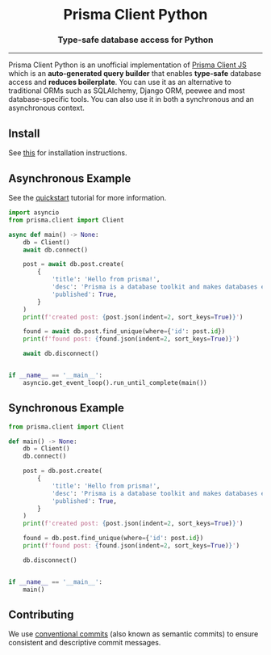 <br />

<div align="center">
    <h1>Prisma Client Python</h1>
    <p><h3 align="center">Type-safe database access for Python</h3></p>
</div>

<hr>

Prisma Client Python is an unofficial implementation of [Prisma Client JS](https://github.com/prisma/prisma-client-js) which is an **auto-generated query builder** that enables **type-safe** database access and **reduces boilerplate**. You can use it as an alternative to traditional ORMs such as SQLAlchemy, Django ORM, peewee and most database-specific tools. You can also use it in both a synchronous and an asynchronous context.

## Install

See [this](docs/install.md) for installation instructions.

## Asynchronous Example

See the [quickstart](docs/quickstart.md) tutorial for more information.

```py
import asyncio
from prisma.client import Client

async def main() -> None:
    db = Client()
    await db.connect()

    post = await db.post.create(
        {
            'title': 'Hello from prisma!',
            'desc': 'Prisma is a database toolkit and makes databases easy.',
            'published': True,
        }
    )
    print(f'created post: {post.json(indent=2, sort_keys=True)}')

    found = await db.post.find_unique(where={'id': post.id})
    print(f'found post: {found.json(indent=2, sort_keys=True)}')

    await db.disconnect()


if __name__ == '__main__':
    asyncio.get_event_loop().run_until_complete(main())
```

## Synchronous Example

```py
from prisma.client import Client

def main() -> None:
    db = Client()
    db.connect()

    post = db.post.create(
        {
            'title': 'Hello from prisma!',
            'desc': 'Prisma is a database toolkit and makes databases easy.',
            'published': True,
        }
    )
    print(f'created post: {post.json(indent=2, sort_keys=True)}')

    found = db.post.find_unique(where={'id': post.id})
    print(f'found post: {found.json(indent=2, sort_keys=True)}')

    db.disconnect()


if __name__ == '__main__':
    main()
```

## Contributing

We use [conventional commits](https://www.conventionalcommits.org) (also known as semantic commits) to ensure consistent and descriptive commit messages.

